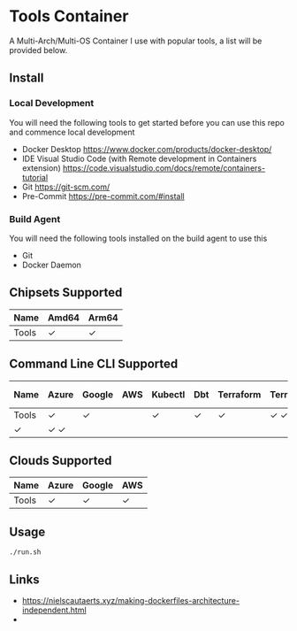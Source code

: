 # Tools Container

A Multi-Arch/Multi-OS Container I use with popular tools, a list will be provided below.

## Install

### Local Development
You will need the following tools to get started before you can use this repo and commence local development

- Docker Desktop
  https://www.docker.com/products/docker-desktop/
- IDE Visual Studio Code (with Remote development in Containers extension)
  https://code.visualstudio.com/docs/remote/containers-tutorial
- Git
  https://git-scm.com/
- Pre-Commit
  https://pre-commit.com/#install

### Build Agent
You will need the following tools installed on the build agent to use this

- Git
- Docker Daemon

## Chipsets Supported
| Name | Amd64 | Arm64
|------|-------|------|
| Tools | ✓ | ✓ |

## Command Line CLI Supported
| Name | Azure | Google | AWS | Kubectl | Dbt | Terraform | Terragrunt | TFENV | Python | Pip | Packer | Cookiecutter | Pre-Commit |
|------|-------|--------|-----|-------|-------|-----------|------------|-------|--------|-----|--------|--------------|------------|
| Tools | ✓   | ✓ | | ✓   | ✓     | ✓     |         ✓            ✓ |    ✓ |     ✓ |  ✓ |     ✓      |
✓ |         ✓ ✓ |

## Clouds Supported
| Name | Azure | Google | AWS |
|------|-------|--------|-----|
| Tools | ✓ | ✓ | ✓ |

## Usage

```shell
./run.sh
```

## Links
- https://nielscautaerts.xyz/making-dockerfiles-architecture-independent.html
-
